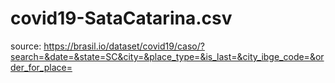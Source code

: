 
# covid19-SataCatarina.csv

source: https://brasil.io/dataset/covid19/caso/?search=&date=&state=SC&city=&place_type=&is_last=&city_ibge_code=&order_for_place=